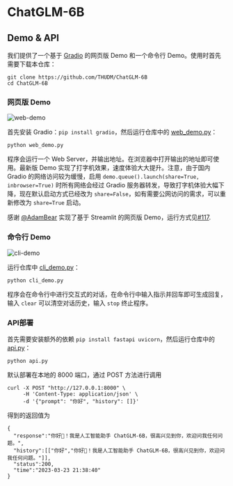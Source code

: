 # ChatGLM-6B

## Demo & API

我们提供了一个基于 [Gradio](https://gradio.app) 的网页版 Demo 和一个命令行 Demo。使用时首先需要下载本仓库：

```shell
git clone https://github.com/THUDM/ChatGLM-6B
cd ChatGLM-6B
```

### 网页版 Demo

![web-demo](https://raw.githubusercontent.com/THUDM/ChatGLM-6B/main/resources/web-demo.gif)

首先安装 Gradio：`pip install gradio`，然后运行仓库中的 [web_demo.py](web_demo.py)： 

```shell
python web_demo.py
```

程序会运行一个 Web Server，并输出地址。在浏览器中打开输出的地址即可使用。最新版 Demo 实现了打字机效果，速度体验大大提升。注意，由于国内 Gradio 的网络访问较为缓慢，启用 `demo.queue().launch(share=True, inbrowser=True)` 时所有网络会经过 Gradio 服务器转发，导致打字机体验大幅下降，现在默认启动方式已经改为 `share=False`，如有需要公网访问的需求，可以重新修改为 `share=True` 启动。

感谢 [@AdamBear](https://github.com/AdamBear) 实现了基于 Streamlit 的网页版 Demo，运行方式见[#117](https://github.com/THUDM/ChatGLM-6B/pull/117).

### 命令行 Demo

![cli-demo](https://raw.githubusercontent.com/THUDM/ChatGLM-6B/main/resources/cli-demo.png)

运行仓库中 [cli_demo.py](cli_demo.py)：

```shell
python cli_demo.py
```

程序会在命令行中进行交互式的对话，在命令行中输入指示并回车即可生成回复，输入 `clear` 可以清空对话历史，输入 `stop` 终止程序。

### API部署
首先需要安装额外的依赖 `pip install fastapi uvicorn`，然后运行仓库中的 [api.py](api.py)：
```shell
python api.py
```
默认部署在本地的 8000 端口，通过 POST 方法进行调用
```shell
curl -X POST "http://127.0.0.1:8000" \
     -H 'Content-Type: application/json' \
     -d '{"prompt": "你好", "history": []}'
```
得到的返回值为
```shell
{
  "response":"你好👋！我是人工智能助手 ChatGLM-6B，很高兴见到你，欢迎问我任何问题。",
  "history":[["你好","你好👋！我是人工智能助手 ChatGLM-6B，很高兴见到你，欢迎问我任何问题。"]],
  "status":200,
  "time":"2023-03-23 21:38:40"
}
```
